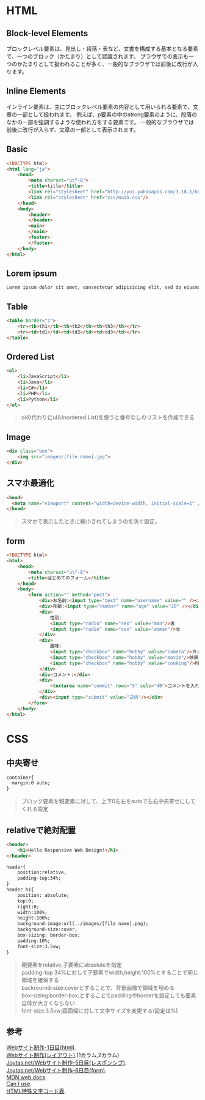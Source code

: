 # HTML
## Block-level Elements
ブロックレベル要素は、見出し・段落・表など、文書を構成する基本となる要素で、一つのブロック（かたまり）として認識されます。 ブラウザでの表示も一つのかたまりとして扱われることが多く、一般的なブラウザでは前後に改行が入ります。
## Inline Elements
インライン要素は、主にブロックレベル要素の内容として用いられる要素で、文章の一部として扱われます。 例えば、p要素の中のstrong要素のように、段落のなかの一部を強調するような使われ方をする要素です。 一般的なブラウザでは前後に改行が入らず、文章の一部として表示されます。
## Basic
~~~html
<!DOCTYPE html>
<html lang="ja">
	<head>
		<meta charset="utf-8">
		<title>title</title>
		<link rel="stylesheet" href="http://yui.yahooapis.com/3.18.1/build/cssreset/cssreset-min.css">
		<link rel="stylesheet" href="css/main.css"/>
	</head>
	<body>
		<header>
		</header>
		<main>
		</main>
		<footer>
		</footer>
	</body>
</html>
~~~
## Lorem ipsum
~~~html
Lorem ipsum dolor sit amet, consectetur adipisicing elit, sed do eiusmod tempor incididunt ut labore et dolore magna aliqua. Ut enim ad minim veniam, quis nostrud exercitation ullamco laboris nisi ut aliquip ex ea commodo consequat. Duis aute irure dolor in reprehenderit in voluptate velit esse cillum dolore eu fugiat nulla pariatur. Excepteur sint occaecat cupidatat non proident, sunt in culpa qui officia deserunt mollit anim id est laborum.
~~~
## Table
~~~html
<table border="1">
	<tr><th>th1</th><th>th2</th><th>th3</th></tr>
	<tr><td>td1</td><td>td2</td><td>td3</td></tr>
</table>
~~~
## Ordered List
~~~html
<ol>
	<li>JavaScript</li>
	<li>Java</li>
	<li>C#</li>
	<li>PHP</li>
	<li>Python</li>
</ol>
~~~
> olの代わりにul(Unordered List)を使うと番号なしのリストを作成できる
## Image
~~~html
<div class="box">
	<img src="images/[file name].jpg">
</div>
~~~
## スマホ最適化
~~~html
<head>
  <meta name="viewport" content="width=device-width, initial-scale=1" />
</head>
~~~
> スマホで表示したときに縮小されてしまうのを防ぐ設定。
## form
~~~html
<!DOCTYPE html>
<html>
	<head>
		<meta charset="utf-8">
		<title>はじめてのフォーム</title>
	</head>
	<body>
		<form action="" method="post">
			<div>お名前:<input type="text" name="username" value="" /></div>
			<div>年齢:<input type="number" name="age" value="20" /></div>
			<div>
				性別:
				<input type="radio" name="sex" value="man"/>男
				<input type="radio" name="sex" value="woman"/>女
			</div>
			<div>
				趣味:
				<input type="checkbox" name="hobby" value="camera"/>カメラ
				<input type="checkbox" name="hobby" value="movie"/>映画
				<input type="checkbox" name="hobby" value="cooking"/>料理
			</div>
			<div>コメント:</div>
			<div>
				<textarea name="commit" rows="5" cols="40">コメントを入れてください。</textarea>
			</div>
			<div><input type="submit" value="送信"/></div>
		</form>
	</body>
</html>
~~~
# CSS
## 中央寄せ
~~~html
container{
  margin:0 auto;
}
~~~
> ブロック要素を親要素に対して、上下0左右をautoで左右中央寄せにしてくれる設定
## relativeで絶対配置
~~~html
<header>
	<h1>Hello Responsive Web Design!</h1>
</header>
~~~
~~~html
header{
	position:relative;
	padding-top:34%;
}
header h1{
	position: absolute;
	top:0;
	right:0;
	width:100%;
	height:100%;
	background-image:url(../images/[file name].png);
	background-size:cover;
	box-sizing: border-box;
	padding:10%;
	font-size:3.5vw;
}
~~~
> 親要素をrelative,子要素にabsoluteを指定  
> padding-top 34%に対して子要素でwidth,height:100%とすることで同じ領域を確保する  
> backrournd-size:coverとすることで、背景画像で領域を埋める  
> box-sizing:border-box;とすることでpaddingやborderを設定しても要素自体が大きくならない  
> font-size:3.5vw;画面幅に対して文字サイズを変更する(設定は%)  
## 参考
[Webサイト制作-1日目(html)](https://joytas.net/programming/website/website01).  
[Webサイト制作(レイアウト)](https://joytas.net/programming/website/layout).(1カラム,2カラム)  
[Joytas.net/Webサイト制作-5日目(レスポンシブ)](https://joytas.net/programming/website/website05).  
[Joytas.net/Webサイト制作-6日目(form)](https://joytas.net/programming/website/website06).  
[MDN web docs](https://developer.mozilla.org/ja/).  
[Can I use](https://caniuse.com/).  
[HTML特殊文字コード表](http://www.shurey.com/js/labo/character.html).
